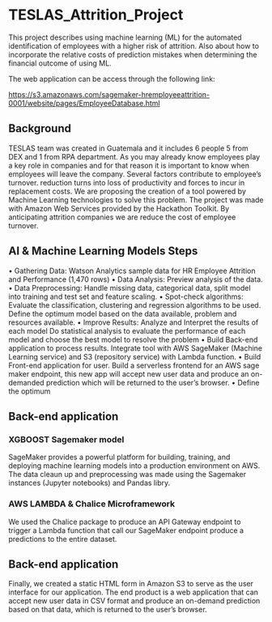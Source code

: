 # TESLAS_Attrition_Project

This project describes using machine learning (ML) for the automated identification of employees with a higher risk of attrition. Also about how to incorporate the relative costs of prediction mistakes when determining the financial outcome of using ML.

The web application can be access through the following link:

https://s3.amazonaws.com/sagemaker-hremployeeattrition-0001/website/pages/EmployeeDatabase.html

## Background

TESLAS team was created in Guatemala and it includes 6 people 5 from DEX and 1 from RPA department. As you may already know employees play a key role in companies and for that reason it is important to know when employees will leave the company. Several factors contribute to employee’s turnover. reduction turns into loss of productivity and forces to incur in replacement costs.
We are proposing the creation of a tool powered by Machine Learning technologies to solve this problem.  The project was made with Amazon Web Services provided by the Hackathon Toolkit.  By anticipating attrition companies we are reduce the cost of employee turnover.


## AI & Machine Learning Models Steps

•	Gathering Data: Watson Analytics sample data for HR Employee Attrition and Performance (1,470 rows)
•	Data Analysis: Preview analysis of the data.
•	Data Preprocessing: Handle missing data, categorical data, split model into training and test set and feature scaling.
•	Spot-check algorithms:  Evaluate the classification, clustering and regression algorithms to be used. Define the optimum model based on the data available, problem and resources available.
•	Improve Results: Analyze and Interpret the results of each model Do statistical analysis to evaluate the performance of each model and choose the best model to resolve the problem
•	Build Back-end application to process results. Integrate tool with AWS SageMaker (Machine Learning service) and S3 (repository service) with Lambda function.
•	Build Front-end application for user. Build a serverless frontend for an AWS sage maker endpoint, this new app will accept new user data and produce an on-demanded prediction which will be returned to the user’s browser.
•	Define the optimum 

## Back-end application

### XGBOOST Sagemaker model 

SageMaker provides a powerful platform for building, training, and deploying machine learning models into a production environment on AWS. The data cleaun up and preprocessing was made using the Sagemaker instances (Jupyter notebooks) and Pandas libry.
  
### AWS LAMBDA & Chalice Microframework

We used the Chalice package to produce an API Gateway endpoint to trigger a Lambda function that call our SageMaker endpoint produce a predictions to the entire dataset.

## Back-end application

Finally, we created a static HTML form in Amazon S3 to serve as the user interface for our application. The end product is a web application that can accept new user data in CSV format and produce an on-demand prediction based on that data, which is returned to the user’s browser. 
